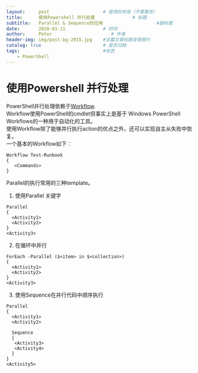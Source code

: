 ```yaml
---
layout:     post                    # 使用的布局（不需要改）
title:      使用Powershell 并行处理              # 标题 
subtitle:   Parallel & Sequence的应用                    #副标题
date:       2020-01-11              # 时间
author:     Peter                      # 作者
header-img: img/post-bg-2015.jpg    #这篇文章标题背景图片
catalog: true                       # 是否归档
tags:                               #标签
    - PowerShell
---
```

# 使用Powershell 并行处理
PowerShell并行处理依赖于[Workflow](https://docs.microsoft.com/en-us/system-center/sma/overview-powershell-workflows).  
Workflow使用PowerShell的cmdlet但事实上是基于 Windows PowerShell Workflows的一种用于自动化的工具。  
使用Workflow除了能够并行执行action的优点之外，还可以实现自主从失败中恢复。  
一个基本的Workflow如下：  
```
Workflow Test-Runbook
{
   <Commands>
}
```
Parallel的执行常用的三种template。
1. 使用Parallel 关键字
```
Parallel
{
  <Activity1>
  <Activity2>
}
<Activity3>
```
2. 在循环中并行
```
ForEach -Parallel ($<item> in $<collection>)
{
  <Activity1>
  <Activity2>
}
<Activity3>
```
3. 使用Sequence在并行代码中顺序执行
```
Parallel
{
  <Activity1>
  <Activity2>

  Sequence
  {
   <Activity3>
   <Activity4>
  }
}
<Activity5>
```